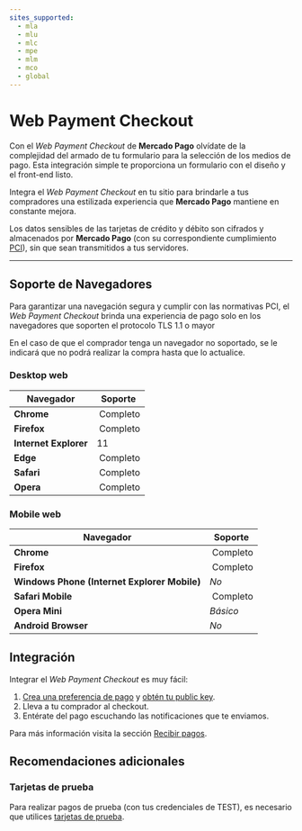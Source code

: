 ```yaml
---
sites_supported:
  - mla
  - mlu
  - mlc
  - mpe
  - mlm
  - mco
  - global
---
```



# Web Payment Checkout

Con el *Web Payment Checkout* de **Mercado Pago** olvídate de la complejidad del armado de tu formulario para la selección de los medios de pago. Esta integración simple te proporciona un formulario con el diseño y el front-end listo.

Integra el *Web Payment Checkout* en tu sitio para brindarle a tus compradores una estilizada experiencia que **Mercado Pago**  mantiene en constante mejora.

Los datos sensibles de las tarjetas de crédito y débito son cifrados y almacenados por **Mercado Pago** (con su correspondiente cumplimiento [PCI](https://www.pcisecuritystandards.org/)), sin que sean transmitidos a tus servidores.

---

## Soporte de Navegadores

Para garantizar una navegación segura y cumplir con las normativas PCI, el *Web Payment Checkout* brinda una experiencia de pago solo en los navegadores que soporten el protocolo TLS 1.1 o mayor

En el caso de que el comprador tenga un navegador no soportado, se le indicará que no podrá realizar la compra hasta que lo actualice.

### Desktop web

Navegador | Soporte
--------- | --------
**Chrome** | Completo
**Firefox** | Completo
**Internet Explorer** | 11
**Edge** | Completo
**Safari** | Completo
**Opera** | Completo

### Mobile web

Navegador | Soporte
--------- | --------
**Chrome** | Completo
**Firefox** | Completo
**Windows Phone (Internet Explorer Mobile)** | _No_
**Safari Mobile** | Completo
**Opera Mini** | _Básico_
**Android Browser** | _No_

## Integración

Integrar el *Web Payment Checkout* es muy fácil:

1. [Crea una preferencia de pago](https://www.mercadopago.com.ar/developers/en/guides/payments/web-payment-checkout/create-preference) y [obtén tu public key](https://www.mercadopago.com.ar/account/credentials).
2. Lleva a tu comprador al checkout.
3. Entérate del pago escuchando las notificaciones que te enviamos.

Para más información visita la sección [Recibir pagos](https://www.mercadopago.com.ar/developers/en/guides/payments/web-payment-checkout/receive-payments).


## Recomendaciones adicionales

### Tarjetas de prueba

Para realizar pagos de prueba (con tus credenciales de TEST), es necesario que utilices [tarjetas de prueba](https://www.mercadopago.com.ar/developers/en/guides/payments/api/testing).
